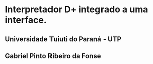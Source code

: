 # **Interpretador D+ integrado a uma interface.**

## **Universidade Tuiuti do Paraná - UTP**
## Gabriel Pinto Ribeiro da Fonse
